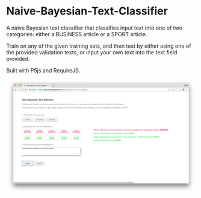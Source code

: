 # Naive-Bayesian-Text-Classifier

A naive Bayesian text classifier that classifies input text into one of two categories: either a BUSINESS article or a SPORT article.

Train on any of the given training sets, and then test by either using one of the provided validation texts, or input your own text into the text field provided.

Built with P5js and RequireJS.

<p align="center">
  <img src="images/screenShot.png"/>
</p>
